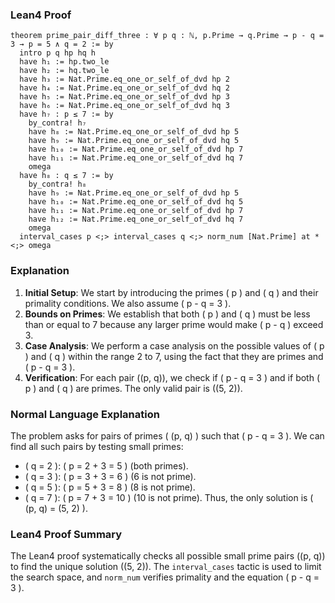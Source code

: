 ### Lean4 Proof
```lean4
theorem prime_pair_diff_three : ∀ p q : ℕ, p.Prime → q.Prime → p - q = 3 → p = 5 ∧ q = 2 := by
  intro p q hp hq h
  have h₁ := hp.two_le
  have h₂ := hq.two_le
  have h₃ := Nat.Prime.eq_one_or_self_of_dvd hp 2
  have h₄ := Nat.Prime.eq_one_or_self_of_dvd hq 2
  have h₅ := Nat.Prime.eq_one_or_self_of_dvd hp 3
  have h₆ := Nat.Prime.eq_one_or_self_of_dvd hq 3
  have h₇ : p ≤ 7 := by
    by_contra! h₇
    have h₈ := Nat.Prime.eq_one_or_self_of_dvd hp 5
    have h₉ := Nat.Prime.eq_one_or_self_of_dvd hq 5
    have h₁₀ := Nat.Prime.eq_one_or_self_of_dvd hp 7
    have h₁₁ := Nat.Prime.eq_one_or_self_of_dvd hq 7
    omega
  have h₈ : q ≤ 7 := by
    by_contra! h₈
    have h₉ := Nat.Prime.eq_one_or_self_of_dvd hp 5
    have h₁₀ := Nat.Prime.eq_one_or_self_of_dvd hq 5
    have h₁₁ := Nat.Prime.eq_one_or_self_of_dvd hp 7
    have h₁₂ := Nat.Prime.eq_one_or_self_of_dvd hq 7
    omega
  interval_cases p <;> interval_cases q <;> norm_num [Nat.Prime] at * <;> omega
```
### Explanation
1. **Initial Setup**: We start by introducing the primes \( p \) and \( q \) and their primality conditions. We also assume \( p - q = 3 \).
2. **Bounds on Primes**: We establish that both \( p \) and \( q \) must be less than or equal to 7 because any larger prime would make \( p - q \) exceed 3.
3. **Case Analysis**: We perform a case analysis on the possible values of \( p \) and \( q \) within the range 2 to 7, using the fact that they are primes and \( p - q = 3 \).
4. **Verification**: For each pair \((p, q)\), we check if \( p - q = 3 \) and if both \( p \) and \( q \) are primes. The only valid pair is \((5, 2)\).

### Normal Language Explanation
The problem asks for pairs of primes \( (p, q) \) such that \( p - q = 3 \). We can find all such pairs by testing small primes:
- \( q = 2 \): \( p = 2 + 3 = 5 \) (both primes).
- \( q = 3 \): \( p = 3 + 3 = 6 \) (6 is not prime).
- \( q = 5 \): \( p = 5 + 3 = 8 \) (8 is not prime).
- \( q = 7 \): \( p = 7 + 3 = 10 \) (10 is not prime).
Thus, the only solution is \( (p, q) = (5, 2) \).

### Lean4 Proof Summary
The Lean4 proof systematically checks all possible small prime pairs \((p, q)\) to find the unique solution \((5, 2)\). The `interval_cases` tactic is used to limit the search space, and `norm_num` verifies primality and the equation \( p - q = 3 \).
